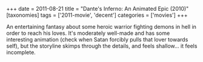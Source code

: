 +++
date = 2011-08-21
title = "Dante's Inferno: An Animated Epic (2010)"
[taxonomies]
tags = ['2011-movie', 'decent']
categories = ['movies']
+++

An entertaining fantasy about some heroic warrior fighting demons in
hell in order to reach his loves. It's moderately well-made and has
some interesting animation (check when Satan forcibly pulls that lover
towards self), but the storyline skimps through the details, and feels
shallow... it feels incomplete.
